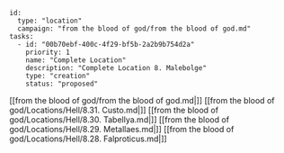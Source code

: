 
```RpgManager4
id: 
  type: "location"
  campaign: "from the blood of god/from the blood of god.md"
tasks: 
  - id: "00b70ebf-400c-4f29-bf5b-2a2b9b754d2a"
    priority: 1
    name: "Complete Location"
    description: "Complete Location 8. Malebolge"
    type: "creation"
    status: "proposed"
```

[[from the blood of god/from the blood of god.md|]]
[[from the blood of god/Locations/Hell/8.31. Custo.md|]]
[[from the blood of god/Locations/Hell/8.30. Tabellya.md|]]
[[from the blood of god/Locations/Hell/8.29. Metallaes.md|]]
[[from the blood of god/Locations/Hell/8.28. Falproticus.md|]]